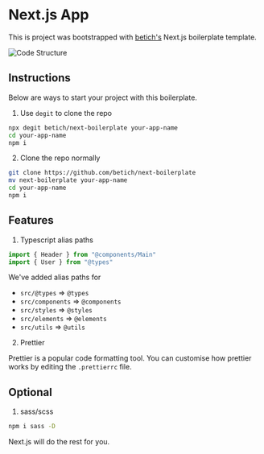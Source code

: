 # Next.js App

This is project was bootstrapped with [betich's](https://github.com/betich/next-boilerplate) Next.js boilerplate template.

![Code Structure](https://user-images.githubusercontent.com/28398789/132000250-328bdc52-2036-4d1c-825c-c23aaff3defa.png)

## Instructions

Below are ways to start your project with this boilerplate.

1. Use `degit` to clone the repo
```bash
npx degit betich/next-boilerplate your-app-name
cd your-app-name
npm i
```

2. Clone the repo normally
```bash
git clone https://github.com/betich/next-boilerplate
mv next-boilerplate your-app-name
cd your-app-name
npm i
```

## Features

1. Typescript alias paths

```ts
import { Header } from "@components/Main"
import { User } from "@types"
```

We've added alias paths for
- `src/@types` => `@types`
- `src/components` => `@components`
- `src/styles` => `@styles`
- `src/elements` => `@elements`
- `src/utils` => `@utils`

2. Prettier

Prettier is a popular code formatting tool. You can customise how prettier works by editing the `.prettierrc` file.

## Optional

1. sass/scss
```bash
npm i sass -D
```
Next.js will do the rest for you.
